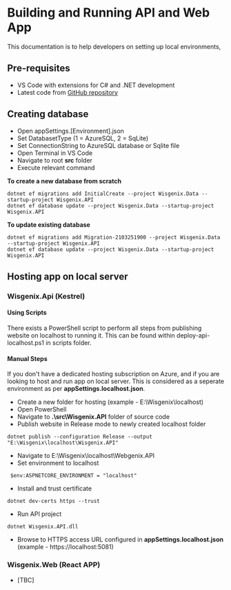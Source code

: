 # Building and Running API and Web App
This documentation is to help developers on setting up local environments, 

## Pre-requisites
-  VS Code with extensions for C# and .NET development
-  Latest code from <a href="https://github.com/nirmand/Wisgenix-AI.git" target="_blank"> GitHub repository</a>
## Creating database
- Open appSettings.[Environment].json
- Set DatabasetType (1 = AzureSQL, 2 = SqLite)
- Set ConnectionString to AzureSQL database or Sqlite file
- Open Terminal in VS Code
- Navigate to root **src** folder
- Execute relevant command

**To create a new database from scratch**
```
dotnet ef migrations add InitialCreate --project Wisgenix.Data --startup-project Wisgenix.API
dotnet ef database update --project Wisgenix.Data --startup-project Wisgenix.API
```

**To update existing database**
```
dotnet ef migrations add Migration-2103251900 --project Wisgenix.Data --startup-project Wisgenix.API
dotnet ef database update --project Wisgenix.Data --startup-project Wisgenix.API
```

## Hosting app on local server
### Wisgenix.Api (Kestrel)
#### Using Scripts
There exists a PowerShell script to perform all steps from publishing website on localhost to running it.
This can be found within deploy-api-localhost.ps1 in scripts folder.
#### Manual Steps
If you don't have a dedicated hosting subscription on Azure, and if you are looking to host and run app on local server. This is considered as a seperate environment as per **appSettings.localhost.json**.
- Create a new folder for hosting (example - E:\Wisgenix\localhost)
- Open PowerShell
- Navigate to **.\src\Wisgenix.API** folder of source code
- Publish website in Release mode to newly created localhost folder
```
dotnet publish --configuration Release --output "E:\Wisgenix\localhost\Wisgenix.API"
```
- Navigate to E:\Wisgenix\localhost\Webgenix.API
- Set environment to localhost
```
 $env:ASPNETCORE_ENVIRONMENT = "localhost"
```
- Install and trust certificate
```
dotnet dev-certs https --trust
```
- Run API project
```
dotnet Wisgenix.API.dll
```
- Browse to HTTPS access URL configured in **appSettings.localhost.json** (example - https://localhost:5081)

### Wisgenix.Web (React APP)
- [TBC]
